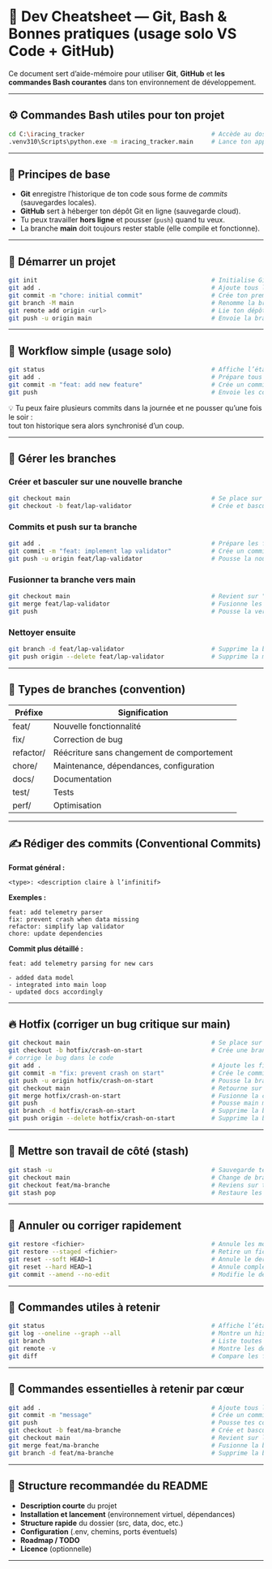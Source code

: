 # 🧭 Dev Cheatsheet — Git, Bash & Bonnes pratiques (usage solo VS Code + GitHub)

Ce document sert d’aide-mémoire pour utiliser **Git**, **GitHub** et **les commandes Bash courantes** dans ton environnement de développement.

---

## ⚙️ Commandes Bash utiles pour ton projet

```bash
cd C:\iracing_tracker                                   # Accède au dossier principal du projet sur ton disque
.venv310\Scripts\python.exe -m iracing_tracker.main     # Lance ton application avec l'environnement virtuel Python (interpréteur du venv)
```

---

## 🚀 Principes de base

- **Git** enregistre l’historique de ton code sous forme de *commits* (sauvegardes locales).  
- **GitHub** sert à héberger ton dépôt Git en ligne (sauvegarde cloud).  
- Tu peux travailler **hors ligne** et pousser (`push`) quand tu veux.  
- La branche **main** doit toujours rester stable (elle compile et fonctionne).

---

## 💾 Démarrer un projet

```bash
git init                                                # Initialise Git dans le dossier courant (crée le dossier caché .git)
git add .                                               # Ajoute tous les fichiers actuels à la zone de préparation (stage)
git commit -m "chore: initial commit"                   # Crée ton premier commit avec un message descriptif
git branch -M main                                      # Renomme la branche actuelle en "main" (branche principale standard)
git remote add origin <url>                             # Lie ton dépôt local au dépôt distant sur GitHub (SSH ou HTTPS)
git push -u origin main                                 # Envoie la branche "main" sur GitHub et établit le lien de suivi (-u = une seule fois)
```

---

## 🔁 Workflow simple (usage solo)

```bash
git status                                              # Affiche l’état des fichiers modifiés ou non suivis
git add .                                               # Prépare tous les changements pour le prochain commit
git commit -m "feat: add new feature"                   # Crée un commit local avec un message clair
git push                                                # Envoie les commits sur GitHub (optionnel, quand tu veux)
```

💡 Tu peux faire plusieurs commits dans la journée et ne pousser qu’une fois le soir :  
tout ton historique sera alors synchronisé d’un coup.

---

## 🌿 Gérer les branches

### Créer et basculer sur une nouvelle branche
```bash
git checkout main                                       # Se place sur la branche principale "main"
git checkout -b feat/lap-validator                      # Crée et bascule sur une branche "feat/lap-validator"
```

### Commits et push sur ta branche
```bash
git add .                                               # Prépare les fichiers modifiés
git commit -m "feat: implement lap validator"           # Crée un commit avec un message clair
git push -u origin feat/lap-validator                   # Pousse la nouvelle branche sur GitHub et établit le suivi
```

### Fusionner ta branche vers main
```bash
git checkout main                                       # Revient sur "main"
git merge feat/lap-validator                            # Fusionne les changements de ta branche dans "main"
git push                                                # Pousse la version mise à jour de "main" sur GitHub
```

### Nettoyer ensuite
```bash
git branch -d feat/lap-validator                        # Supprime la branche localement
git push origin --delete feat/lap-validator             # Supprime la même branche sur GitHub
```

---

## 🧩 Types de branches (convention)

| Préfixe | Signification |
|----------|---------------|
| feat/     | Nouvelle fonctionnalité |
| fix/      | Correction de bug |
| refactor/ | Réécriture sans changement de comportement |
| chore/    | Maintenance, dépendances, configuration |
| docs/     | Documentation |
| test/     | Tests |
| perf/     | Optimisation |

---

## ✍️ Rédiger des commits (Conventional Commits)

**Format général :**
```
<type>: <description claire à l’infinitif>
```

**Exemples :**
```
feat: add telemetry parser
fix: prevent crash when data missing
refactor: simplify lap validator
chore: update dependencies
```

**Commit plus détaillé :**
```
feat: add telemetry parsing for new cars

- added data model
- integrated into main loop
- updated docs accordingly
```

---

## 🔥 Hotfix (corriger un bug critique sur main)

```bash
git checkout main                                       # Se place sur "main"
git checkout -b hotfix/crash-on-start                   # Crée une branche hotfix pour corriger le bug
# corrige le bug dans le code
git add .                                               # Ajoute les fichiers corrigés
git commit -m "fix: prevent crash on start"             # Crée le commit de correction
git push -u origin hotfix/crash-on-start                # Pousse la branche hotfix sur GitHub
git checkout main                                       # Retourne sur main
git merge hotfix/crash-on-start                         # Fusionne la correction dans main
git push                                                # Pousse main mise à jour sur GitHub
git branch -d hotfix/crash-on-start                     # Supprime la branche locale
git push origin --delete hotfix/crash-on-start          # Supprime la branche sur GitHub
```

---

## 🧰 Mettre son travail de côté (stash)

```bash
git stash -u                                            # Sauvegarde temporairement les changements en cours (y compris les fichiers non suivis)
git checkout main                                       # Change de branche pour corriger un bug ailleurs
git checkout feat/ma-branche                            # Reviens sur ta branche de travail
git stash pop                                           # Restaure les changements sauvegardés
```

---

## 🧹 Annuler ou corriger rapidement

```bash
git restore <fichier>                                   # Annule les modifications non stagées (non ajoutées)
git restore --staged <fichier>                          # Retire un fichier de la zone de préparation
git reset --soft HEAD~1                                 # Annule le dernier commit mais garde les fichiers modifiés
git reset --hard HEAD~1                                 # Annule complètement le dernier commit + les changements
git commit --amend --no-edit                            # Modifie le dernier commit sans changer le message
```

---

## 🔎 Commandes utiles à retenir

```bash
git status                                              # Affiche l’état actuel du dépôt
git log --oneline --graph --all                         # Montre un historique graphique compact
git branch                                              # Liste toutes les branches locales
git remote -v                                           # Montre les dépôts distants configurés
git diff                                                # Compare les fichiers modifiés avec le dernier commit
```

---

## 🧠 Commandes essentielles à retenir par cœur

```bash
git add .                                               # Ajoute tous les fichiers modifiés à la zone de préparation
git commit -m "message"                                 # Crée un commit local avec un message descriptif
git push                                                # Pousse tes commits sur GitHub
git checkout -b feat/ma-branche                         # Crée et bascule sur une nouvelle branche
git checkout main                                       # Revient sur la branche principale
git merge feat/ma-branche                               # Fusionne la branche de travail dans main
git branch -d feat/ma-branche                           # Supprime la branche locale une fois fusionnée
```

---

## 📘 Structure recommandée du README

- **Description courte** du projet  
- **Installation et lancement** (environnement virtuel, dépendances)  
- **Structure rapide** du dossier (src, data, doc, etc.)  
- **Configuration** (.env, chemins, ports éventuels)  
- **Roadmap / TODO**  
- **Licence** (optionnelle)

---
